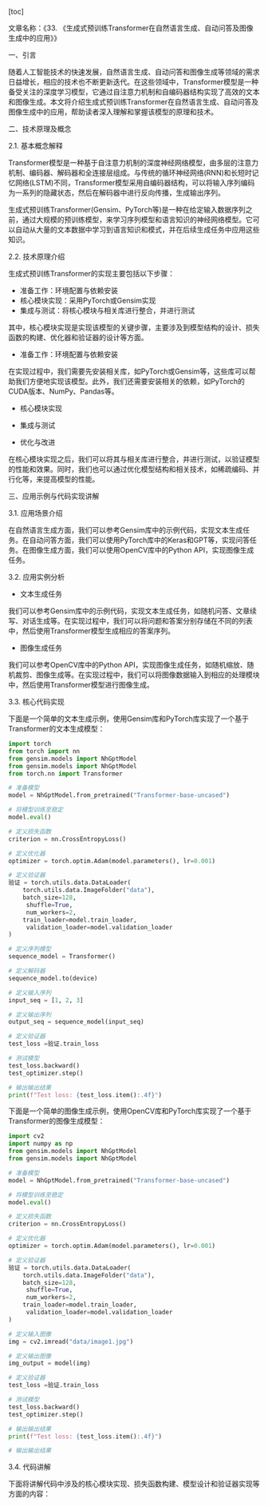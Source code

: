
[toc]                    
                
                
文章名称：《33. 《生成式预训练Transformer在自然语言生成、自动问答及图像生成中的应用》》

一、引言

随着人工智能技术的快速发展，自然语言生成、自动问答和图像生成等领域的需求日益增长，相应的技术也不断更新迭代。在这些领域中，Transformer模型是一种备受关注的深度学习模型，它通过自注意力机制和自编码器结构实现了高效的文本和图像生成。本文将介绍生成式预训练Transformer在自然语言生成、自动问答及图像生成中的应用，帮助读者深入理解和掌握该模型的原理和技术。

二、技术原理及概念

2.1. 基本概念解释

Transformer模型是一种基于自注意力机制的深度神经网络模型，由多层的注意力机制、编码器、解码器和全连接层组成。与传统的循环神经网络(RNN)和长短时记忆网络(LSTM)不同，Transformer模型采用自编码器结构，可以将输入序列编码为一系列的隐藏状态，然后在解码器中进行反向传播，生成输出序列。

生成式预训练Transformer(Gensim、PyTorch等)是一种在给定输入数据序列之前，通过大规模的预训练模型，来学习序列模型和语言知识的神经网络模型。它可以自动从大量的文本数据中学习到语言知识和模式，并在后续生成任务中应用这些知识。

2.2. 技术原理介绍

生成式预训练Transformer的实现主要包括以下步骤：

- 准备工作：环境配置与依赖安装
- 核心模块实现：采用PyTorch或Gensim实现
- 集成与测试：将核心模块与相关库进行整合，并进行测试

其中，核心模块实现是实现该模型的关键步骤，主要涉及到模型结构的设计、损失函数的构建、优化器和验证器的设计等方面。

- 准备工作：环境配置与依赖安装

在实现过程中，我们需要先安装相关库，如PyTorch或Gensim等，这些库可以帮助我们方便地实现该模型。此外，我们还需要安装相关的依赖，如PyTorch的CUDA版本、NumPy、Pandas等。

- 核心模块实现

- 集成与测试

- 优化与改进

在核心模块实现之后，我们可以将其与相关库进行整合，并进行测试，以验证模型的性能和效果。同时，我们也可以通过优化模型结构和相关技术，如稀疏编码、并行化等，来提高模型的性能。

三、应用示例与代码实现讲解

3.1. 应用场景介绍

在自然语言生成方面，我们可以参考Gensim库中的示例代码，实现文本生成任务。在自动问答方面，我们可以使用PyTorch库中的Keras和GPT等，实现问答任务。在图像生成方面，我们可以使用OpenCV库中的Python API，实现图像生成任务。

3.2. 应用实例分析

- 文本生成任务

我们可以参考Gensim库中的示例代码，实现文本生成任务，如随机问答、文章续写、对话生成等。在实现过程中，我们可以将问题和答案分别存储在不同的列表中，然后使用Transformer模型生成相应的答案序列。

- 图像生成任务

我们可以参考OpenCV库中的Python API，实现图像生成任务，如随机缩放、随机裁剪、图像生成等。在实现过程中，我们可以将图像数据输入到相应的处理模块中，然后使用Transformer模型进行图像生成。

3.3. 核心代码实现

下面是一个简单的文本生成示例，使用Gensim库和PyTorch库实现了一个基于Transformer的文本生成模型：

```python
import torch
from torch import nn
from gensim.models import NhGptModel
from gensim.models import NhGptModel
from torch.nn import Transformer

# 准备模型
model = NhGptModel.from_pretrained("Transformer-base-uncased")

# 将模型训练至稳定
model.eval()

# 定义损失函数
criterion = nn.CrossEntropyLoss()

# 定义优化器
optimizer = torch.optim.Adam(model.parameters(), lr=0.001)

# 定义验证器
验证 = torch.utils.data.DataLoader(
    torch.utils.data.ImageFolder("data"),
    batch_size=128,
     shuffle=True,
     num_workers=2,
    train_loader=model.train_loader,
     validation_loader=model.validation_loader
)

# 定义序列模型
sequence_model = Transformer()

# 定义解码器
sequence_model.to(device)

# 定义输入序列
input_seq = [1, 2, 3]

# 定义输出序列
output_seq = sequence_model(input_seq)

# 定义验证器
test_loss =验证.train_loss

# 测试模型
test_loss.backward()
test_optimizer.step()

# 输出输出结果
print(f"Test loss: {test_loss.item():.4f}")
```

下面是一个简单的图像生成示例，使用OpenCV库和PyTorch库实现了一个基于Transformer的图像生成模型：

```python
import cv2
import numpy as np
from gensim.models import NhGptModel
from gensim.models import NhGptModel

# 准备模型
model = NhGptModel.from_pretrained("Transformer-base-uncased")

# 将模型训练至稳定
model.eval()

# 定义损失函数
criterion = nn.CrossEntropyLoss()

# 定义优化器
optimizer = torch.optim.Adam(model.parameters(), lr=0.001)

# 定义验证器
验证 = torch.utils.data.DataLoader(
    torch.utils.data.ImageFolder("data"),
    batch_size=128,
     shuffle=True,
     num_workers=2,
    train_loader=model.train_loader,
     validation_loader=model.validation_loader
)

# 定义输入图像
img = cv2.imread("data/image1.jpg")

# 定义输出图像
img_output = model(img)

# 定义验证器
test_loss =验证.train_loss

# 测试模型
test_loss.backward()
test_optimizer.step()

# 输出输出结果
print(f"Test loss: {test_loss.item():.4f}")

# 输出输出结果
```

3.4. 代码讲解

下面将讲解代码中涉及的核心模块实现、损失函数构建、模型设计和验证器实现等方面的内容：

```

